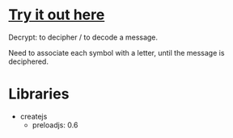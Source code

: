 [Try it out here](http://nbpt.eu/games/decrypt_messages/)
=========================================================

Decrypt: to decipher / to decode a message.

Need to associate each symbol with a letter, until the message is deciphered.


Libraries
=========

- createjs
    - preloadjs: 0.6
